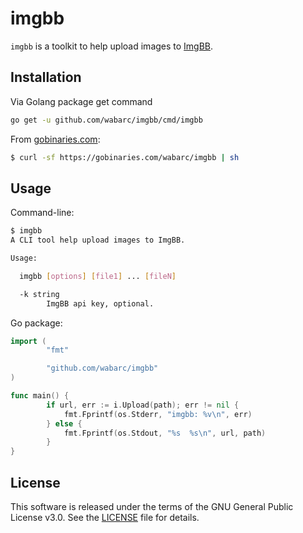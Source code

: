 # imgbb

`imgbb` is a toolkit to help upload images to [ImgBB](https://imgbb.com).

## Installation

Via Golang package get command

```sh
go get -u github.com/wabarc/imgbb/cmd/imgbb
```

From [gobinaries.com](https://gobinaries.com):

```sh
$ curl -sf https://gobinaries.com/wabarc/imgbb | sh
```

## Usage

Command-line:

```sh
$ imgbb
A CLI tool help upload images to ImgBB.

Usage:

  imgbb [options] [file1] ... [fileN]

  -k string
    	ImgBB api key, optional.
```

Go package:
```go
import (
        "fmt"

        "github.com/wabarc/imgbb"
)

func main() {
        if url, err := i.Upload(path); err != nil {
            fmt.Fprintf(os.Stderr, "imgbb: %v\n", err)
        } else {
            fmt.Fprintf(os.Stdout, "%s  %s\n", url, path)
        }
}
```

## License

This software is released under the terms of the GNU General Public License v3.0. See the [LICENSE](https://github.com/wabarc/imgbb/blob/main/LICENSE) file for details.
